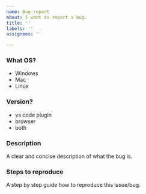 ```yaml
---
name: Bug report
about: I want to report a bug.
title: ''
labels: ''
assignees: ''

---
```


### What OS?
- Windows
- Mac
- Linux

### Version?
- vs code plugin
- browser
- both


### Description
A clear and concise description of what the bug is.

### Steps to reproduce
A step by step guide how to reproduce this issue/bug.
